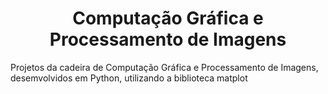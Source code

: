<h1 align="center">
  Computação Gráfica e Processamento de Imagens
</h1>
Projetos da cadeira de Computação Gráfica e Processamento de Imagens, desemvolvidos em Python, utilizando a biblioteca matplot
